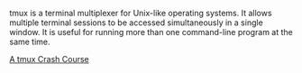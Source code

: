 tmux is a terminal multiplexer for Unix-like operating systems. It
allows multiple terminal sessions to be accessed simultaneously in a
single window. It is useful for running more than one command-line
program at the same time.

[A tmux Crash Course](https://thoughtbot.com/blog/a-tmux-crash-course)